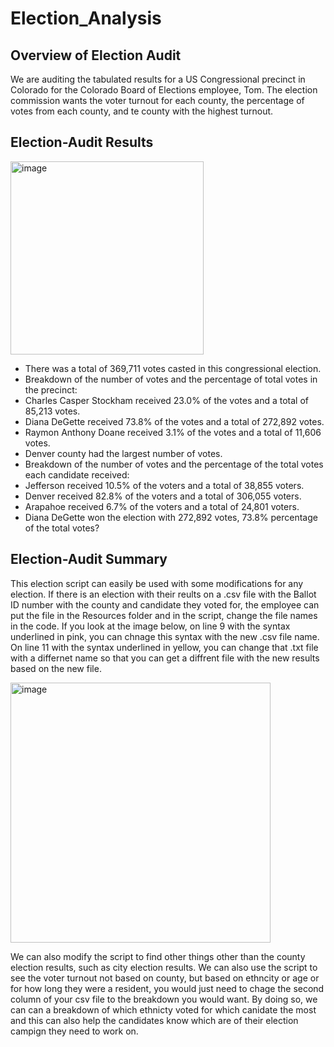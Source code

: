 # Election_Analysis

## Overview of Election Audit
We are auditing the tabulated results for a US Congressional precinct in Colorado for the Colorado Board of Elections employee, Tom. The election commission wants the voter turnout for each county, the percentage of votes from each county, and te county with the highest turnout.

## Election-Audit Results
<img width="309" alt="image" src="https://user-images.githubusercontent.com/58046234/149229788-dc553e60-91ce-4c33-96d1-cb57ac7b1edc.png">

- There was a total of 369,711 votes casted in this congressional election.
- Breakdown of the number of votes and the percentage of total votes  in the precinct:
 - Charles Casper Stockham received 23.0% of the votes and a total of 85,213 votes.
 - Diana DeGette received 73.8% of the votes and a total of 272,892 votes.
 - Raymon Anthony Doane received 3.1% of the votes and a total of 11,606 votes.
- Denver county had the largest number of votes.
- Breakdown of the number of votes and the percentage of the total votes each candidate received:
 - Jefferson received 10.5% of the voters and a total of 38,855 voters.
 - Denver received 82.8% of the voters and a total of 306,055 voters.
 - Arapahoe received 6.7% of the voters and a total of 24,801 voters.
- Diana DeGette won the election with 272,892 votes, 73.8% percentage of the total votes?

## Election-Audit Summary

This election script can easily be used with some modifications for any election. If there is an election with their reults on a .csv file with the Ballot ID number with the county and candidate they voted for, the employee can put the file in the Resources folder and in the script, change the file names in the code. If you look at the image below, on line 9 with the syntax underlined in pink, you can chnage this syntax with the new .csv file name. On line 11 with the syntax underlined in yellow, you can change that .txt file with a differnet name so that you can get a diffrent file with the new results based on the new file.

<img width="416" alt="image" src="https://user-images.githubusercontent.com/58046234/149243394-1eebd6ca-a308-4e3a-a070-7aa9c1b6f486.png">

We can also modify the script to find other things other than the county election results, such as city election results. We can also use the script to see the voter turnout not based on county, but based on ethncity or age or for how long they were a resident, you would just need to chage the second column of your csv file to the breakdown you would want. By doing so, we can can a breakdown of which ethnicty voted for which canidate the most and this can also help the candidates know which are of their election campign they need to work on. 
